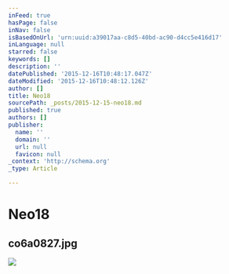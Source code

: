 ```yaml
---
inFeed: true
hasPage: false
inNav: false
isBasedOnUrl: 'urn:uuid:a39017aa-c8d5-40bd-ac90-d4cc5e416d17'
inLanguage: null
starred: false
keywords: []
description: ''
datePublished: '2015-12-16T10:48:17.047Z'
dateModified: '2015-12-16T10:48:12.126Z'
author: []
title: Neo18
sourcePath: _posts/2015-12-15-neo18.md
published: true
authors: []
publisher:
  name: ''
  domain: ''
  url: null
  favicon: null
_context: 'http://schema.org'
_type: Article

---
```

# Neo18

<article style=""><h1>co6a0827.jpg</h1><img src="https://s3-us-west-2.amazonaws.com/the-grid-img/p/4ed81bfdb9a5bca9e78b7bbfdefefe3e75202d7c.jpg" /></article>